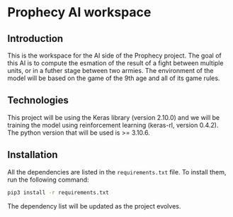# Prophecy AI workspace

## **Introduction**
This is the workspace for the AI side of the Prophecy project.
The goal of this AI is to compute the esmation of the result of a fight between multiple units, or in a futher stage between two armies.
The environment of the model will be based on the game of the 9th age and all of its game rules.

## **Technologies**
This project will be using the Keras library (version 2.10.0) and we will be training the model using reinforcement learning (keras-rl, version 0.4.2).
The python version that will be used is >= 3.10.6.

## **Installation**
All the dependencies are listed in the `requirements.txt` file.
To install them, run the following command:
```bash
pip3 install -r requirements.txt
```

The dependency list will be updated as the project evolves.
